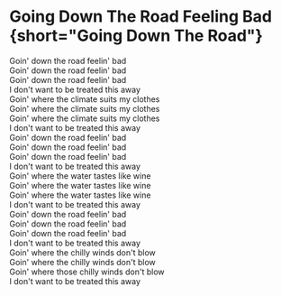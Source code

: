 # Going Down The Road Feeling Bad {short="Going Down The Road"}  

Goin' down the road feelin' bad  
Goin' down the road feelin' bad  
Goin' down the road feelin' bad  
I don't want to be treated this away  
Goin' where the climate suits my clothes  
Goin' where the climate suits my clothes  
Goin' where the climate suits my clothes  
I don't want to be treated this away  
Goin' down the road feelin' bad  
Goin' down the road feelin' bad  
Goin' down the road feelin' bad  
I don't want to be treated this away  
Goin' where the water tastes like wine  
Goin' where the water tastes like wine  
Goin' where the water tastes like wine  
I don't want to be treated this away  
Goin' down the road feelin' bad  
Goin' down the road feelin' bad  
Goin' down the road feelin' bad  
I don't want to be treated this away  
Goin' where the chilly winds don't blow  
Goin' where the chilly winds don't blow  
Goin' where those chilly winds don't blow  
I don't want to be treated this away
